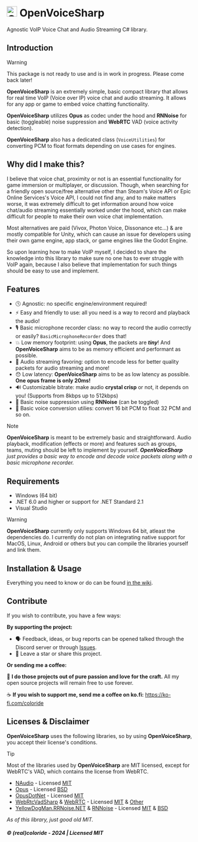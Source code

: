 # <img src="https://raw.githubusercontent.com/realcoloride/OpenVoiceSharp/master/openvoicesharp.png" alt="OpenVoiceSharp" width="28" height="28"> OpenVoiceSharp

Agnostic VoIP Voice Chat and Audio Streaming C# library.

## Introduction

>[!WARNING]
>This package is not ready to use and is in work in progress. Please come back later!

**OpenVoiceSharp** is an extremely simple, basic compact library that allows for real time VoIP (Voice over IP) voice chat and audio streaming. It allows for any app or game to embed voice chatting functionality.

**OpenVoiceSharp** utilizes **Opus** as codec under the hood and **RNNoise** for basic (toggleable) noise suppression and **WebRTC** VAD (voice activity detection).

**OpenVoiceSharp** also has a dedicated class (`VoiceUtilities`) for converting PCM to float formats depending on use cases for engines.

## Why did I make this?

I believe that voice chat, proximity or not is an essential functionality for game immersion or multiplayer, or discussion. Though, when searching for a friendly open source/free alternative other than Steam's Voice API or Epic Online Services's Voice API, I could not find any, and to make matters worse, it was extremely difficult to get information around how voice chat/audio streaming essentially worked under the hood, which can make difficult for people to make their own voice chat implementation.

Most alternatives are paid (Vivox, Photon Voice, Dissonance etc...) & are mostly compatible for Unity, which can cause an issue for developers using their own game engine, app stack, or game engines like the Godot Engine. 

So upon learning how to make VoIP myself, I decided to share the knowledge into this library to make sure no one has to ever struggle with VoIP again, because I also believe that implementation for such things should be easy to use and implement.

## Features

- 🕓 Agnostic: no specific engine/environment required!
- ⚡ Easy and friendly to use: all you need is a way to record and playback the audio!
- 🎙️ Basic microphone recorder class: no way to record the audio correctly or easily? `BasicMicrophoneRecorder` does that!
- 💥 Low memory footprint: using **Opus**, the packets are ***tiny***! And **OpenVoiceSharp** aims to be as memory efficient and performant as possible.
- 🎵 Audio streaming favoring: option to encode less for better quality packets for audio streaming and more!
- 😯 Low latency: **OpenVoiceSharp** aims to be as low latency as possible. **One opus frame is only 20ms!**
- 🔊 Customizable bitrate: make audio **crystal crisp** or not, it depends on you! (Supports from 8kbps up to 512kbps)
- 🍃 Basic noise suppression using **RNNoise** (can be toggled)
- 🧪 Basic voice conversion utilies: convert 16 bit PCM to float 32 PCM and so on.

> [!NOTE]  
> **OpenVoiceSharp** is meant to be extremely basic and straightforward. Audio playback, modification (effects or more) and features such as groups, teams, muting should be left to implement by yourself. 
> _**OpenVoiceSharp** just provides a basic way to encode and decode voice packets along with a basic microphone recorder._

## Requirements

- Windows (64 bit)
- .NET 6.0 and higher or support for .NET Standard 2.1
- Visual Studio

> [!WARNING]
> **OpenVoiceSharp** currently only supports Windows 64 bit, atleast the dependencies do.
> I currently do not plan on integrating native support for MacOS, Linux, Android or others but you can compile the libraries yourself and link them.

## Installation & Usage

Everything you need to know or do can be found [in the wiki](https://github.com/realcoloride/OpenVoiceSharp/wiki).

## Contribute

If you wish to contribute, you have a few ways:

**By supporting the project:**
- 🗣️ Feedback, ideas, or bug reports can be opened talked through the Discord server or through [Issues](https://github.com/realcoloride/OpenVoiceSharp/issues).
- 🌟 Leave a star or share this project.

**Or sending me a coffee:**

💖 **I do those projects out of pure passion and love for the craft.** All my open source projects will remain free to use forever. 

☕ **If you wish to support me, send me a coffee on ko.fi:** https://ko-fi.com/coloride

## Licenses & Disclaimer

**OpenVoiceSharp** uses the following libraries, so by using **OpenVoiceSharp**, you accept their license's conditions.

> [!TIP]  
> Most of the libraries used by **OpenVoiceSharp** are MIT licensed, except for WebRTC's VAD, which contains the license from WebRTC.

- [NAudio](https://github.com/naudio/NAudio) - Licensed [MIT](https://github.com/naudio/NAudio/blob/master/license.txt)
- [Opus](https://opus-codec.org/) - Licensed [BSD](https://opus-codec.org/license/)
- [OpusDotNet](https://github.com/mrphil2105/OpusDotNet) - Licensed [MIT](https://github.com/mrphil2105/OpusDotNet/blob/master/LICENSE.md)
- [WebRtcVadSharp](https://github.com/ladenedge/WebRtcVadSharp) & [WebRTC](https://webrtc.org/) - Licensed [MIT](https://github.com/ladenedge/WebRtcVadSharp/blob/main/LICENSE) & [Other](https://webrtc.org/support/license)
- [YellowDogMan.RRNoise.NET](https://github.com/Yellow-Dog-Man/RNNoise.Net) & [RNNoise](https://github.com/xiph/rnnoise) - Licensed [MIT](https://github.com/Yellow-Dog-Man/RNNoise.Net/blob/main/LICENSE) & [BSD](https://github.com/xiph/rnnoise/blob/main/COPYING)

_As of this library, just good old MIT._

##### &copy; (real)coloride - 2024 | Licensed MIT

